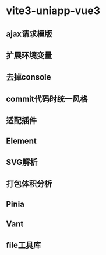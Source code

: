 # vite3-uniapp-vue3
 
 
## ajax请求模版

## 扩展环境变量

## 去掉console

## commit代码时统一风格

## 适配插件

## Element

## SVG解析

## 打包体积分析

## Pinia

## Vant

## file工具库